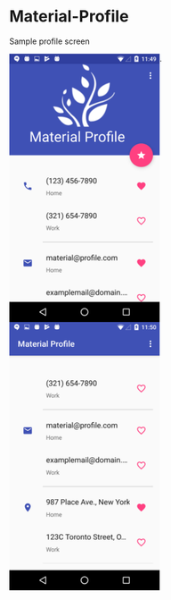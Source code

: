 # Material-Profile

Sample profile screen

<a href="url">
<img src="https://github.com/MiceXx/Material-Profile/blob/master/Screenshot_20170613-234954.png" align="left" height="480" width="270" >
</a>

.

<a href="url">
<img src="https://github.com/MiceXx/Material-Profile/blob/master/Screenshot_20170613-235011.png" align="left" height="480" width="270" >
</a>
